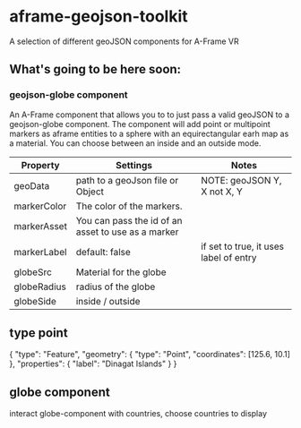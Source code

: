 # aframe-geojson-toolkit
A selection of different geoJSON components for A-Frame VR

## What's going to be here soon:
### geojson-globe component
An A-Frame component that allows you to to just pass a valid geoJSON to a geojson-globe component. The component will add point or multipoint markers as aframe entities to a sphere with an equirectangular earh map as a material.
You can choose between an inside and an outside mode.

| Property | Settings | Notes |
| ---- | ---- |---- |
| geoData | path to a geoJson file or Object| NOTE: geoJSON Y, X not X, Y|
| markerColor | The color of the markers. |  |
| markerAsset | You can pass the id of an asset to use as a marker |  |
| markerLabel | default: false | if set to true, it uses label of entry |
| globeSrc | Material for the globe |  |
| globeRadius | radius of the globe |  |
| globeSide | inside / outside |  |

## type point

{
  "type": "Feature",
  "geometry": {
    "type": "Point",
    "coordinates": [125.6, 10.1]
  },
  "properties": {
    "label": "Dinagat Islands"
  }
}


## globe component
interact globe-component with countries, choose countries to display
